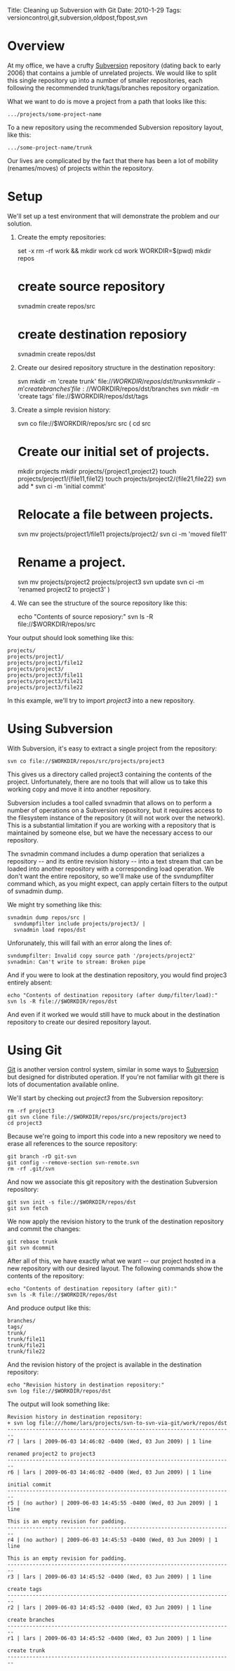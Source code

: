 Title: Cleaning up Subversion with Git
Date: 2010-1-29
Tags: versioncontrol,git,subversion,oldpost,fbpost,svn

# Overview

At my office, we have a crufty [Subversion][1] repository (dating back to early 2006) that contains a jumble of unrelated projects. We would like to split this single repository up into a number of smaller repositories, each following the recommended trunk/tags/branches repository organization.

What we want to do is move a project from a path that looks like this:
    
    
    .../projects/some-project-name
    

To a new repository using the recommended Subversion repository layout, like this:
    
    
    .../some-project-name/trunk
    

Our lives are complicated by the fact that there has been a lot of mobility (renames/moves) of projects within the repository.

# Setup

We'll set up a test environment that will demonstrate the problem and our solution.

  1. Create the empty repositories:
    
    
        set -x
        rm -rf work && mkdir work
        cd work
        WORKDIR=$(pwd)
        mkdir repos
        
        # create source repository
        svnadmin create repos/src
        
        # create destination reposiory
        svnadmin create repos/dst
    

  2. Create our desired repository structure in the destination repository:
    
    
        svn mkdir -m 'create trunk' file://$WORKDIR/repos/dst/trunk
        svn mkdir -m 'create branches' file://$WORKDIR/repos/dst/branches
        svn mkdir -m 'create tags' file://$WORKDIR/repos/dst/tags
    

  3. Create a simple revision history:
    
    
        svn co file://$WORKDIR/repos/src src
        (
        cd src
        
        # Create our initial set of projects.
        mkdir projects
        mkdir projects/{project1,project2}
        touch projects/project1/{file11,file12}
        touch projects/project2/{file21,file22}
        svn add *
        svn ci -m 'initial commit'
        
        # Relocate a file between projects.
        svn mv projects/project1/file11 projects/project2/
        svn ci -m 'moved file11'
        
        # Rename a project.
        svn mv projects/project2 projects/project3
        svn update
        svn ci -m 'renamed project2 to project3'
        )
    

  4. We can see the structure of the source repository like this:
    
    
        echo "Contents of source reposiory:"
        svn ls -R file://$WORKDIR/repos/src
    

Your output should look something like this:
    
    
    projects/
    projects/project1/
    projects/project1/file12
    projects/project3/
    projects/project3/file11
    projects/project3/file21
    projects/project3/file22
    

In this example, we'll try to import _project3_ into a new repository.

# Using Subversion

With Subversion, it's easy to extract a single project from the repository:
    
    
    svn co file://$WORKDIR/repos/src/projects/project3
    

This gives us a directory called project3 containing the contents of the project. Unfortunately, there are no tools that will allow us to take this working copy and move it into another repository.

Subversion includes a tool called svnadmin that allows on to perform a number of operations on a Subversion repository, but it requires access to the filesystem instance of the repository (it will not work over the network). This is a substantial limitation if you are working with a repository that is maintained by someone else, but we have the necessary access to our repository.

The svnadmin command includes a dump operation that serializes a repository -- and its entire revision history -- into a text stream that can be loaded into another repository with a corresponding load operation. We don't want the entire repository, so we'll make use of the svndumpfilter command which, as you might expect, can apply certain filters to the output of svnadmin dump.

We might try something like this:
    
    
    svnadmin dump repos/src |
      svndumpfilter include projects/project3/ |
      svnadmin load repos/dst
    

Unforunately, this will fail with an error along the lines of:
    
    
    svndumpfilter: Invalid copy source path '/projects/project2'
    svnadmin: Can't write to stream: Broken pipe
    

And if you were to look at the destination repository, you would find projec3 entirely absent:
    
    
    echo "Contents of destination repository (after dump/filter/load):"
    svn ls -R file://$WORKDIR/repos/dst
    

And even if it worked we would still have to muck about in the destination repository to create our desired repository layout.

# Using Git

[Git][2] is another version control system, similar in some ways to [Subversion][1] but designed for distributed operation. If you're not familiar with git there is lots of documentation available online.

We'll start by checking out _project3_ from the Subversion repository:
    
    
    rm -rf project3
    git svn clone file://$WORKDIR/repos/src/projects/project3
    cd project3
    

Because we're going to import this code into a new repository we need to erase all references to the source repository:
    
    
    git branch -rD git-svn
    git config --remove-section svn-remote.svn
    rm -rf .git/svn
    

And now we associate this git repository with the destination Subversion repository:
    
    
    git svn init -s file://$WORKDIR/repos/dst
    git svn fetch
    

We now apply the revision history to the trunk of the destination repository and commit the changes:
    
    
    git rebase trunk
    git svn dcommit
    

After all of this, we have exactly what we want -- our project hosted in a new repository with our desired layout. The following commands show the contents of the repository:
    
    
    echo "Contents of destination repository (after git):"
    svn ls -R file://$WORKDIR/repos/dst
    

And produce output like this:
    
    
    branches/
    tags/
    trunk/
    trunk/file11
    trunk/file21
    trunk/file22
    

And the revision history of the project is available in the destination repository:
    
    
    echo "Revision history in destination repository:"
    svn log file://$WORKDIR/repos/dst
    

The output will look something like:
    
    
    Revision history in destination repository:
    + svn log file:///home/lars/projects/svn-to-svn-via-git/work/repos/dst
    ------------------------------------------------------------------------
    r7 | lars | 2009-06-03 14:46:02 -0400 (Wed, 03 Jun 2009) | 1 line
    
    renamed project2 to project3
    ------------------------------------------------------------------------
    r6 | lars | 2009-06-03 14:46:02 -0400 (Wed, 03 Jun 2009) | 1 line
    
    initial commit
    ------------------------------------------------------------------------
    r5 | (no author) | 2009-06-03 14:45:55 -0400 (Wed, 03 Jun 2009) | 1 line
    
    This is an empty revision for padding.
    ------------------------------------------------------------------------
    r4 | (no author) | 2009-06-03 14:45:53 -0400 (Wed, 03 Jun 2009) | 1 line
    
    This is an empty revision for padding.
    ------------------------------------------------------------------------
    r3 | lars | 2009-06-03 14:45:52 -0400 (Wed, 03 Jun 2009) | 1 line
    
    create tags
    ------------------------------------------------------------------------
    r2 | lars | 2009-06-03 14:45:52 -0400 (Wed, 03 Jun 2009) | 1 line
    
    create branches
    ------------------------------------------------------------------------
    r1 | lars | 2009-06-03 14:45:52 -0400 (Wed, 03 Jun 2009) | 1 line
    
    create trunk
    ------------------------------------------------------------------------
    

   [1]: http://subversion.tigris.org/
   [2]: http://git-scm.com/

